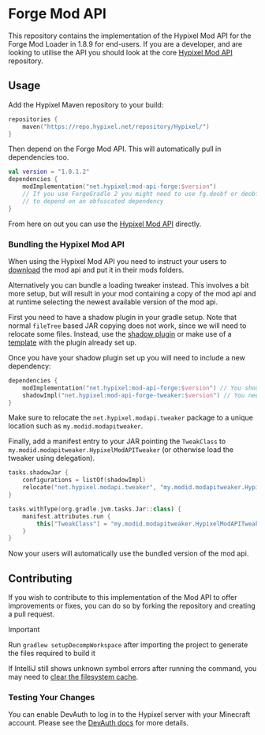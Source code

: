 # Forge Mod API

This repository contains the implementation of the Hypixel Mod API for the Forge Mod Loader in 1.8.9 for end-users. If you are a developer, and are looking to utilise the API you should look at the core [Hypixel Mod API](https://github.com/HypixelDev/ModAPI) repository.

## Usage

Add the Hypixel Maven repository to your build:

```kotlin
repositories {
    maven("https://repo.hypixel.net/repository/Hypixel/")
}
```

Then depend on the Forge Mod API. This will automatically pull in dependencies too.

```kotlin
val version = "1.0.1.2"
dependencies {
    modImplementation("net.hypixel:mod-api-forge:$version")
    // If you use ForgeGradle 2 you might need to use fg.deobf or deobfCompile instead. Consult your MDK for tips on how
    // to depend on an obfuscated dependency
}
```

From here on out you can use the [Hypixel Mod API](https://github.com/HypixelDev/ModAPI#example-usage) directly.

### Bundling the Hypixel Mod API

When using the Hypixel Mod API you need to instruct your users to
[download](https://modrinth.com/mod/hypixel-mod-api/versions?l=forge) the mod api and put it in their mods folders.

Alternatively you can bundle a loading tweaker instead. This involves a bit more setup, but will result in your mod
containing a copy of the mod api and at runtime selecting the newest available version of the mod api.

First you need to have a shadow plugin in your gradle setup. Note that normal `fileTree` based JAR copying does not
work, since we will need to relocate some files. Instead, use the [shadow plugin](https://github.com/johnrengelman/shadow)
or make use of a [template](https://github.com/nea89o/Forge1.8.9Template) with the plugin already set up.

Once you have your shadow plugin set up you will need to include a new dependency:
```kotlin
dependencies {
    modImplementation("net.hypixel:mod-api-forge:$version") // You should already have this dependency from earlier
    shadowImpl("net.hypixel:mod-api-forge-tweaker:$version") // You need to add this dependency
}
```

Make sure to relocate the `net.hypixel.modapi.tweaker` package to a unique location such as `my.modid.modapitweaker`.

Finally, add a manifest entry to your JAR pointing the `TweakClass` to `my.modid.modapitweaker.HypixelModAPITweaker`
(or otherwise load the tweaker using delegation).

```kotlin
tasks.shadowJar {
	configurations = listOf(shadowImpl)
    relocate("net.hypixel.modapi.tweaker", "my.modid.modapitweaker.HypixelModAPITweaker")
}

tasks.withType(org.gradle.jvm.tasks.Jar::class) {
	manifest.attributes.run {
		this["TweakClass"] = "my.modid.modapitweaker.HypixelModAPITweaker"
	}
}
```

Now your users will automatically use the bundled version of the mod api.


## Contributing

If you wish to contribute to this implementation of the Mod API to offer improvements or fixes, you can do so by forking the repository and creating a pull request.

> [!IMPORTANT]  
> Run `gradlew setupDecompWorkspace` after importing the project to generate the files required to build it

If IntelliJ still shows unknown symbol errors after running the command, you may need to [clear the filesystem cache](https://www.jetbrains.com/help/idea/invalidate-caches.html).

### Testing Your Changes

You can enable DevAuth to log in to the Hypixel server with your Minecraft account. Please see the [DevAuth docs](https://github.com/DJtheRedstoner/DevAuth) for more details.